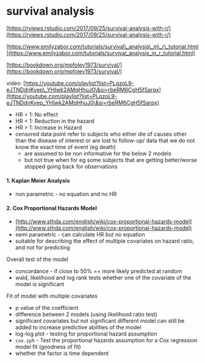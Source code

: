 # survival analysis

[https://rviews.rstudio.com/2017/09/25/survival-analysis-with-r/](https://rviews.rstudio.com/2017/09/25/survival-analysis-with-r/)

[https://www.emilyzabor.com/tutorials/survival\_analysis\_in\_r\_tutorial.html](https://www.emilyzabor.com/tutorials/survival_analysis_in_r_tutorial.html)

[https://bookdown.org/mpfoley1973/survival/](https://bookdown.org/mpfoley1973/survival/)

video: [https://youtube.com/playlist?list=PLqzoL9-eJTNDdnKvep\_YHIwk2AMqHhuJ0\&si=rbeRM6CgH5fSarpx](https://youtube.com/playlist?list=PLqzoL9-eJTNDdnKvep_YHIwk2AMqHhuJ0\&si=rbeRM6CgH5fSarpx)

* HR = 1: No effect
* HR < 1: Reduction in the hazard
* HR > 1: Increase in Hazard
* censored data point refer to subjects who either die of causes other than the disease of interest or are lost to follow-up/ data that we do not know the exact time of event (eg death)
  * are assumed to be non informative for the below 2 models
  * but not true when for eg some subjects that are getting better/worse stopped going back for observations

#### **1. Kaplan Meier Analysis**

* non parametric - no equation and no HR

#### **2. Cox Proportional Hazards Model**

* [http://www.sthda.com/english/wiki/cox-proportional-hazards-model](http://www.sthda.com/english/wiki/cox-proportional-hazards-model)
* semi parametric - can calculate HR but no equation
* suitable for describing the effect of multiple covariates on hazard ratio, and not for predicting

Overall test of the model

* concordance - if close to 50% == more likely predicted at random
* wald, likelihood and log rank tests whether one of the covariate of the model is significant

Fit of model with multiple covariates

* p value of the coefficient
* difference between 2 models (using likelihood ratio test)
* significant covariates but not significant different model can still be added to increase predictive abilities of the model
* log-log plot - testing for proportional hazard assumption
* `cox.zph` - Test the proportional hazards assumption for a Cox regression model fit (goodness of fit)
* whether the factor is time dependent
